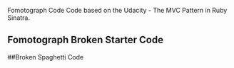 Fomotograph Code
Code based on the Udacity - The MVC Pattern in Ruby
Sinatra.

## Fomotograph Broken Starter Code

##Broken Spaghetti Code

